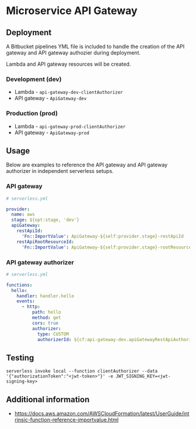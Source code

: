 # Microservice API Gateway

## Deployment

A Bitbucket pipelines YML file is included to handle the creation of the API gateway and API gateway authozier during deployment.

Lambda and API gateway resources will be created.

### Development (dev)

- Lambda - `api-gateway-dev-clientAuthorizer`
- API gateway - `ApiGateway-dev`

### Production (prod)

- Lambda - `api-gateway-prod-clientAuthorizer`
- API gateway - `ApiGateway-prod`

## Usage

Below are examples to reference the API gateway and API gateway authorizer in independent serverless setups.

### API gateway

```yml
# serverless.yml

provider:
  name: aws
  stage: ${opt:stage, 'dev'}
  apiGateway: 
    restApiId: 
      'Fn::ImportValue': ApiGateway-${self:provider.stage}-restApiId
    restApiRootResourceId: 
      'Fn::ImportValue': ApiGateway-${self:provider.stage}-rootResourceId
```

### API gateway authorizer

```yml
# serverless.yml

functions:
  hello:
    handler: handler.hello
    events:
      - http:
          path: hello
          method: get
          cors: true
          authorizer:
            type: CUSTOM
            authorizerId: ${cf:api-gateway-dev.apiGatewayRestApiAuthorizer}
```

## Testing

```
serverless invoke local --function clientAuthorizer --data '{"authorizationToken":"<jwt-token>"}' -e JWT_SIGNING_KEY=<jwt-signing-key>
```

## Additional information

- https://docs.aws.amazon.com/AWSCloudFormation/latest/UserGuide/intrinsic-function-reference-importvalue.html